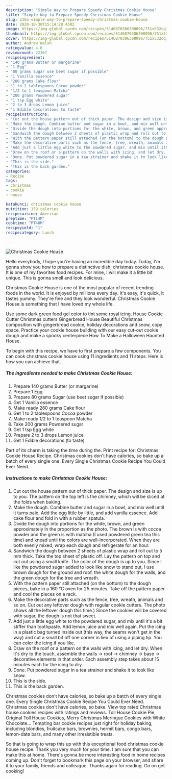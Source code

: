 ```yaml
---
description: "Simple Way to Prepare Speedy Christmas Cookie House"
title: "Simple Way to Prepare Speedy Christmas Cookie House"
slug: 2365-simple-way-to-prepare-speedy-christmas-cookie-house
date: 2020-10-30T15:14:28.450Z
image: https://img-global.cpcdn.com/recipes/5146870306308096/751x532cq70/christmas-cookie-house-recipe-main-photo.jpg
thumbnail: https://img-global.cpcdn.com/recipes/5146870306308096/751x532cq70/christmas-cookie-house-recipe-main-photo.jpg
cover: https://img-global.cpcdn.com/recipes/5146870306308096/751x532cq70/christmas-cookie-house-recipe-main-photo.jpg
author: Andrew Walsh
ratingvalue: 4.6
reviewcount: 22307
recipeingredient:
- "140 grams Butter or margarine"
- "1 Egg"
- "80 grams Sugar use beet sugar if possible"
- "1 Vanilla essence"
- "280 grams Cake flour"
- "1 to 2 tablespoons Cocoa powder"
- "1/2 to 1 teaspoon Matcha"
- "200 grams Powdered sugar"
- "1 tsp Egg white"
- "2 to 3 drops Lemon juice"
- "1 Edible decorations to taste"
recipeinstructions:
- "Cut out the house pattern out of thick paper. The design and size is up to you. The pattern on the top left is the chimney, which will be sliced at the folds when baking."
- "Make the dough. Combine butter and sugar in a bowl, and mix well until it turns pale. Add the egg little by little, and add vanilla essence. Add cake flour and fold in with a rubber spatula."
- "Divide the dough into portions for the white, brown, and green approximately in the proportion as the photo. The brown is with cocoa powder and the green is with matcha (I used powdered green tea this time) and knead until the colors are well-incorporated. When they are both evenly mixed, wrap each dough and refrigerate for an hour."
- "Sandwich the dough between 2 sheets of plastic wrap and roll out to 5 mm thick. Take the top sheet of plastic off. Lay the pattern on top and cut out using a small knife. The color of the dough is up to you. Since I like the powdered sugar added to look like snow to stand out, I use brown dough for the ground and roof, the white dough for the walls, and the green dough for the tree and wreath."
- "With the pattern paper still attached (on the bottom) to the dough pieces, bake in a 160 °C oven for 25 minutes. Take off the pattern paper and cool the pieces on a rack."
- "Make the decorative parts such as the fence, tree, wreath, animals and so on. Cut out any leftover dough with regular cookie cutters. The photo shows all the leftover dough this time.) Since the cookies will be covered with sugar, the dough is not that sweet."
- "Add just a little egg white to the powdered sugar, and mix until it&#39;s a bit stiffer than toothpaste. Add lemon juice and mix well again. Put the icing in a plastic bag turned inside out (this way, the seams won&#39;t get in the way) and cut a small bit off one corner in lieu of using a piping tip. You can color the icing if you like."
- "Draw on the roof or a pattern on the walls with icing, and let dry. When it&#39;s dry to the touch, assemble the walls → roof → chimney → base → decorative elements in that order. Each assembly step takes about 15 minutes each for the icing to dry."
- "Done. Put powdered sugar in a tea strainer and shake it to look like snow."
- "This is the side."
- "This is the back garden."
categories:
- Recipe
tags:
- christmas
- cookie
- house

katakunci: christmas cookie house 
nutrition: 159 calories
recipecuisine: American
preptime: "PT14M"
cooktime: "PT40M"
recipeyield: "1"
recipecategory: Lunch

---
```



![Christmas Cookie House](https://img-global.cpcdn.com/recipes/5146870306308096/751x532cq70/christmas-cookie-house-recipe-main-photo.jpg)

Hello everybody, I hope you're having an incredible day today. Today, I'm gonna show you how to prepare a distinctive dish, christmas cookie house. It is one of my favorites food recipes. For mine, I will make it a little bit unique. This is gonna smell and look delicious.

Christmas Cookie House is one of the most popular of recent trending foods in the world. It is enjoyed by millions every day. It's easy, it's quick, it tastes yummy. They're fine and they look wonderful. Christmas Cookie House is something that I have loved my whole life.

Use some dark green food gel color to tint some royal icing. House Cookie Cutter Christmas cutters Gingerbread House Beautiful Christmas composition with gingerbread cookie, holiday decorations and snow, copy space. Practice your cookie house building with our easy cut-out cookie dough and make a spooky centerpiece How To Make a Halloween Haunted House.


To begin with this recipe, we have to first prepare a few components. You can cook christmas cookie house using 11 ingredients and 11 steps. Here is how you can achieve that.

<!--inarticleads1-->

##### The ingredients needed to make Christmas Cookie House:

1. Prepare 140 grams Butter (or margarine)
1. Prepare 1 Egg
1. Prepare 80 grams Sugar (use beet sugar if possible)
1. Get 1 Vanilla essence
1. Make ready 280 grams Cake flour
1. Get 1 to 2 tablespoons Cocoa powder
1. Make ready 1/2 to 1 teaspoon Matcha
1. Take 200 grams Powdered sugar
1. Get 1 tsp Egg white
1. Prepare 2 to 3 drops Lemon juice
1. Get 1 Edible decorations (to taste)


Part of its charm is taking the time during the. Print recipe for: Christmas Cookie House Recipe. Christmas cookies don&#39;t have calories, so bake up a batch of every single one. Every Single Christmas Cookie Recipe You Could Ever Need. 

<!--inarticleads2-->

##### Instructions to make Christmas Cookie House:

1. Cut out the house pattern out of thick paper. The design and size is up to you. The pattern on the top left is the chimney, which will be sliced at the folds when baking.
1. Make the dough. Combine butter and sugar in a bowl, and mix well until it turns pale. Add the egg little by little, and add vanilla essence. Add cake flour and fold in with a rubber spatula.
1. Divide the dough into portions for the white, brown, and green approximately in the proportion as the photo. The brown is with cocoa powder and the green is with matcha (I used powdered green tea this time) and knead until the colors are well-incorporated. When they are both evenly mixed, wrap each dough and refrigerate for an hour.
1. Sandwich the dough between 2 sheets of plastic wrap and roll out to 5 mm thick. Take the top sheet of plastic off. Lay the pattern on top and cut out using a small knife. The color of the dough is up to you. Since I like the powdered sugar added to look like snow to stand out, I use brown dough for the ground and roof, the white dough for the walls, and the green dough for the tree and wreath.
1. With the pattern paper still attached (on the bottom) to the dough pieces, bake in a 160 °C oven for 25 minutes. Take off the pattern paper and cool the pieces on a rack.
1. Make the decorative parts such as the fence, tree, wreath, animals and so on. Cut out any leftover dough with regular cookie cutters. The photo shows all the leftover dough this time.) Since the cookies will be covered with sugar, the dough is not that sweet.
1. Add just a little egg white to the powdered sugar, and mix until it&#39;s a bit stiffer than toothpaste. Add lemon juice and mix well again. Put the icing in a plastic bag turned inside out (this way, the seams won&#39;t get in the way) and cut a small bit off one corner in lieu of using a piping tip. You can color the icing if you like.
1. Draw on the roof or a pattern on the walls with icing, and let dry. When it&#39;s dry to the touch, assemble the walls → roof → chimney → base → decorative elements in that order. Each assembly step takes about 15 minutes each for the icing to dry.
1. Done. Put powdered sugar in a tea strainer and shake it to look like snow.
1. This is the side.
1. This is the back garden.


Christmas cookies don&#39;t have calories, so bake up a batch of every single one. Every Single Christmas Cookie Recipe You Could Ever Need. Christmas cookies don&#39;t have calories, so bake. View top rated Christmas house cookies recipes with ratings and reviews. Toll House Cookie Pie, Original Toll House Cookies, Merry Christmas Meringue Cookies with White Chocolate… Tempting bar cookie recipes just right for holiday baking, including blondies, fruitcake bars, brownies, hermit bars, congo bars, lemon-date bars, and many other irresistible treats. 

So that is going to wrap this up with this exceptional food christmas cookie house recipe. Thank you very much for your time. I am sure that you can make this at home. There's gonna be more interesting food in home recipes coming up. Don't forget to bookmark this page on your browser, and share it to your family, friends and colleague. Thanks again for reading. Go on get cooking!
